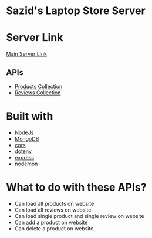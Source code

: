 # Sazid's Laptop Store Server

# Server Link
[Main Server Link](https://desolate-island-13153.herokuapp.com/)
## APIs
* [Products Collection](https://desolate-island-13153.herokuapp.com/product)
* [Reviews Collection](https://desolate-island-13153.herokuapp.com/review)

# Built with
* [NodeJs](http://nodejs.com/)
* [MongoDB](https://www.mongodb.com/)
* [cors](https://www.npmjs.com/package/cors)
* [dotenv](https://www.npmjs.com/package/dotenv)
* [express](https://expressjs.com/)
* [nodemon](https://nodemon.io/)

# What to do with these APIs?
* Can load all products on website
* Can load all reviews on website
* Can load single product and single review on website
* Can add a product on website
* Can delete a product on website